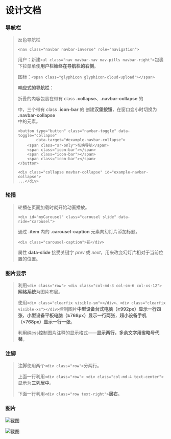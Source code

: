 # 设计文档

### 导航栏

> 反色导航栏
>
> ```htmlh t
> <nav class="navbar navbar-inverse" role="navigation">
> ```
>
> 用户：新建`<ul class="nav navbar-nav nav-pills navbar-right">`包裹下拉菜单使**用户栏始终在导航栏的右侧**。
>
> 图标：`<span class="glyphicon glyphicon-cloud-upload"></span>`
>
> **响应式的导航栏**：
>
> 折叠的内容包裹在带有 class **.collapse、.navbar-collapse** 的 <div> 中，三个带有 class **.icon-bar** 的 <span> 创建**汉堡按钮**，在窗口变小时切换为 **.navbar-collapse** <div> 中的元素。
>
> ```
> <button type="button" class="navbar-toggle" data-toggle="collapse"
>         data-target="#example-navbar-collapse">
>     <span class="sr-only">切换导航</span>
>     <span class="icon-bar"></span>
>     <span class="icon-bar"></span>
>     <span class="icon-bar"></span>
> </button>
> 
> <div class="collapse navbar-collapse" id="example-navbar-collapse"> 
> ...</div>
> ```

### 轮播

> 轮播在页面加载时就开始动画播放。
>
> ```
> <div id="myCarousel" class="carousel slide" data-ride="carousel">
> ```
>
> 通过 **.item** 内的 **.carousel-caption** 元素向幻灯片添加标题。
>
> ```
> <div class="carousel-caption">花</div>
> ```
>
> 属性 **data-slide** 接受关键字 *prev* 或 *next*，用来改变幻灯片相对于当前位置的位置。

### 图片显示

> 利用`<div class="row"> <div class="col-md-3 col-sm-6 col-xs-12">`**网格系统**为图片布局。
>
> 使用`<div class="clearfix visible-sm"></div>、<div class="clearfix visible-xs"></div>`控制图片**中型设备台式电脑（≥992px）显示一行四张**，**小型设备平板电脑（≥768px）显示一行两张**，**超小设备手机（<768px）显示一行一张**。
>
> 利用纯css控制图片注释的显示格式——**显示两行，多余文字用省略号代替**。

### 注脚

>注脚使用两个`<div class="row">`分两行。
>
>上面一行利用`<div class="row"> <div class="col-md-4 text-center">`显示为**三列居中**。
>
>下面一行利用`<div class="row text-right">`**居右**。

### 图片

![截图](images/normal/电脑端.png)

![截图](images/normal/移动端.png)